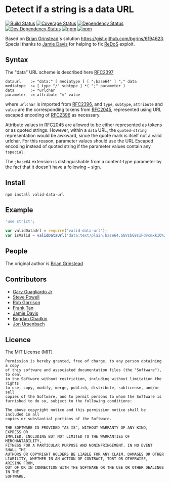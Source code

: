 # Detect if a string is a data URL

[![Build Status](https://github.com/killmenot/valid-data-url/actions/workflows/ci.yaml/badge.svg?branch=master)](https://github.com/killmenot/valid-data-url/actions?query=branch%3Amaster) [![Coverage Status](https://coveralls.io/repos/github/killmenot/valid-data-url/badge.svg?branch=master)](https://coveralls.io/github/killmenot/valid-data-url?branch=master) [![Dependency Status](https://david-dm.org/killmenot/valid-data-url.svg)](https://david-dm.org/killmenot/valid-data-url) [![Dev Dependency Status](https://david-dm.org/killmenot/valid-data-url/dev-status.svg)](https://david-dm.org/killmenot/valid-data-url) [![npm](https://img.shields.io/npm/v/valid-data-url.svg)](https://www.npmjs.com/package/valid-data-url) [![npm](https://img.shields.io/npm/dm/valid-data-url.svg)](https://www.npmjs.com/package/valid-data-url)

Based on [Brian Grinstead](https://github.com/bgrins)'s solution https://gist.github.com/bgrins/6194623. Special thanks to [Jamie Davis](https://github.com/davisjam) for helping to fix [ReDoS](https://www.regular-expressions.info/redos.html) exploit.


## Syntax

The "data" URL scheme is described here [RFC2397](https://tools.ietf.org/html/rfc2397)

    dataurl    := "data:" [ mediatype ] [ ";base64" ] "," data
    mediatype  := [ type "/" subtype ] *( ";" parameter )
    data       := *urlchar
    parameter  := attribute "=" value

where `urlchar` is imported from [RFC2396](https://www.ietf.org/rfc/rfc2045.txt), and `type`, `subtype`, `attribute` and `value` are the corresponding tokens from [RFC2045](https://www.ietf.org/rfc/rfc2045.txt), represented using URL escaped encoding of [RFC2396](https://www.ietf.org/rfc/rfc2396.txt) as necessary.

Attribute values in [RFC2045](https://www.ietf.org/rfc/rfc2045.txt) are allowed to be either represented as tokens or as quoted strings. However, within a `data` URL, the `quoted-string` representation would be awkward, since the quote mark is itself not a valid urlchar. For this reason, parameter values should use the URL Escaped encoding instead of quoted string if the parameter values contain any `tspecial`.

The `;base64` extension is distinguishable from a content-type parameter by the fact that it doesn't have a following `=` sign.


## Install

```
npm install valid-data-url

```


## Example

```javascript
'use strict';

var validDataUrl = require('valid-data-url');
var isValid = validDataUrl('data:text/plain;base64,SGVsbG8sIFdvcmxkIQ%3D%3D'); // true

```

## People

The original author is [Brian Grinstead](https://github.com/bgrins)


## Contributors

 - [Gary Guagliardo Jr](https://github.com/guag)
 - [Steve Powell](https://github.com/steve-p-com)
 - [Rob Garrison](https://github.com/Mottie)
 - [Frank Tan](https://github.com/tansongyang)
 - [Jamie Davis](https://github.com/davisjam)
 - [Bogdan Chadkin](https://github.com/TrySound)
 - [Jon Ursenbach](https://github.com/erunion)


## Licence

The MIT License (MIT)

    Permission is hereby granted, free of charge, to any person obtaining a copy
    of this software and associated documentation files (the "Software"), to deal
    in the Software without restriction, including without limitation the rights
    to use, copy, modify, merge, publish, distribute, sublicense, and/or sell
    copies of the Software, and to permit persons to whom the Software is
    furnished to do so, subject to the following conditions:

    The above copyright notice and this permission notice shall be included in all
    copies or substantial portions of the Software.

    THE SOFTWARE IS PROVIDED "AS IS", WITHOUT WARRANTY OF ANY KIND, EXPRESS OR
    IMPLIED, INCLUDING BUT NOT LIMITED TO THE WARRANTIES OF MERCHANTABILITY,
    FITNESS FOR A PARTICULAR PURPOSE AND NONINFRINGEMENT. IN NO EVENT SHALL THE
    AUTHORS OR COPYRIGHT HOLDERS BE LIABLE FOR ANY CLAIM, DAMAGES OR OTHER
    LIABILITY, WHETHER IN AN ACTION OF CONTRACT, TORT OR OTHERWISE, ARISING FROM,
    OUT OF OR IN CONNECTION WITH THE SOFTWARE OR THE USE OR OTHER DEALINGS IN THE
    SOFTWARE.

